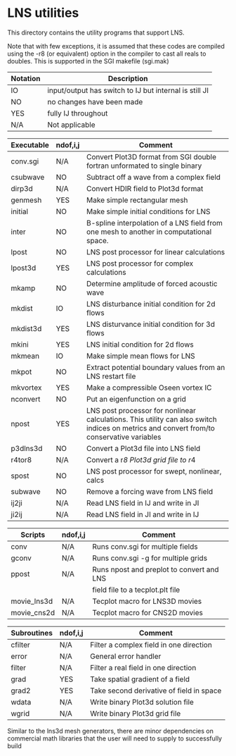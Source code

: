 # LNS utilities

This directory contains the utility programs that support LNS.

Note that with few exceptions, it is assumed that these codes are compiled 
using the -r8 (or equivalent) option in the compiler to cast all reals to
doubles.  This is supported in the SGI makefile (sgi.mak)

Notation | Description
---------|---------------------------------------------------------------
IO       | input/output has switch to IJ but internal is still JI
NO       | no changes have been made
YES      | fully IJ throughout
N/A      | Not applicable

Executable  |   ndof,i,j   |  Comment 
------------|--------------|--------------------------------------------
conv.sgi    |    N/A       |  Convert Plot3D format from SGI double fortran unformated to single binary
csubwave    |    NO        |  Subtract off a wave from a complex field
dirp3d      |    N/A       |  Convert HDIR field to Plot3d format
genmesh     |    YES       |  Make simple rectangular mesh
initial     |    NO        |  Make simple initial conditions for LNS
inter       |    NO        |  B-spline interpolation of a LNS field from one mesh to another in computational space.
lpost       |    NO        |  LNS post processor for linear calculations
lpost3d     |    YES       |  LNS post processor for complex calculations
mkamp       |    NO        |  Determine amplitude of forced acoustic wave
mkdist      |    IO        |  LNS disturbance initial condition for 2d flows
mkdist3d    |    YES       |  LNS disturvance initial condition for 3d flows
mkini       |    YES       |  LNS initial condition for 2d flows
mkmean      |    IO        |  Make simple mean flows for LNS
mkpot       |    NO        |  Extract potential boundary values from an LNS restart file
mkvortex    |    YES       |  Make a compressible Oseen vortex IC
nconvert    |    NO        |  Put an eigenfunction on a grid
npost       |    YES       |  LNS post processor for nonlinear calculations. This utility can also switch indices on metrics and convert from/to conservative variables
p3dlns3d    |    NO        |  Convert a Plot3d file into LNS field
r4tor8      |    N/A       |  Convert a r*8 Plot3d grid file to r*4
spost       |    NO        |  LNS post processor for swept, nonlinear, calcs
subwave     |    NO        |  Remove a forcing wave from LNS field
ij2ji       |    N/A       |  Read LNS field in IJ and write in JI
ji2ij       |    N/A       |  Read LNS field in JI and write in IJ

Scripts     |   ndof,i,j   |    Comment 
------------|--------------|--------------------------------------------
conv        |   N/A        |    Runs conv.sgi for multiple fields
gconv       |   N/A        |    Runs conv.sgi -g for multiple grids
ppost       |   N/A        |    Runs npost and preplot to convert and LNS
            |              |    field file to a tecplot.plt file
movie_lns3d |   N/A        |    Tecplot macro for LNS3D movies  
movie_cns2d |   N/A        |    Tecplot macro for CNS2D movies


Subroutines |   ndof,i,j   |    Comment 
------------|--------------|--------------------------------------------
cfilter     |   N/A        |    Filter a complex field in one direction
error       |   N/A        |    General error handler
filter      |   N/A        |    Filter a real field in one direction
grad        |   YES        |    Take spatial gradient of a field
grad2       |   YES        |    Take second derivative of field in space
wdata       |   N/A        |    Write binary Plot3d solution file
wgrid       |   N/A        |    Write binary Plot3d grid file

Similar to the lns3d mesh generators, there are minor dependencies on
commercial math libraries that the user will need to supply to successfully build
